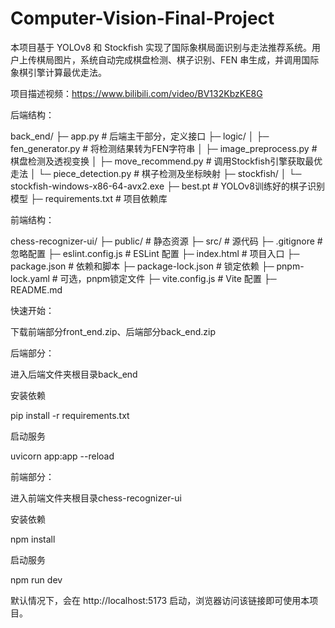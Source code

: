 # Computer-Vision-Final-Project
本项目基于 YOLOv8 和 Stockfish 实现了国际象棋局面识别与走法推荐系统。用户上传棋局图片，系统自动完成棋盘检测、棋子识别、FEN 串生成，并调用国际象棋引擎计算最优走法。

项目描述视频：https://www.bilibili.com/video/BV132KbzKE8G

后端结构：

back_end/
    ├─ app.py                     # 后端主干部分，定义接口
    ├─ logic/
    │  ├─ fen_generator.py        # 将检测结果转为FEN字符串
    │  ├─ image_preprocess.py     # 棋盘检测及透视变换
    │  ├─ move_recommend.py       # 调用Stockfish引擎获取最优走法
    │  └─ piece_detection.py      # 棋子检测及坐标映射
    ├─ stockfish/
    │  └─ stockfish-windows-x86-64-avx2.exe
    ├─ best.pt                    # YOLOv8训练好的棋子识别模型
    ├─ requirements.txt           # 项目依赖库
    
前端结构：

chess-recognizer-ui/
    ├─ public/           # 静态资源
    ├─ src/              # 源代码
    ├─ .gitignore        # 忽略配置
    ├─ eslint.config.js  # ESLint 配置
    ├─ index.html        # 项目入口
    ├─ package.json      # 依赖和脚本
    ├─ package-lock.json # 锁定依赖
    ├─ pnpm-lock.yaml    # 可选，pnpm锁定文件
    ├─ vite.config.js    # Vite 配置
    ├─ README.md        

快速开始：

下载前端部分front_end.zip、后端部分back_end.zip

后端部分：

进入后端文件夹根目录back_end

安装依赖

pip install -r requirements.txt

启动服务

uvicorn app:app --reload

前端部分：

进入前端文件夹根目录chess-recognizer-ui

安装依赖

npm install

启动服务

npm run dev

默认情况下，会在 http://localhost:5173 启动，浏览器访问该链接即可使用本项目。
